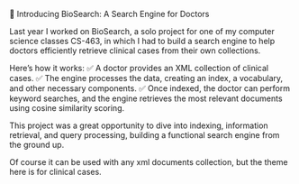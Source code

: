 🔎 Introducing BioSearch: A Search Engine for Doctors

Last year I worked on BioSearch, a solo project for one of my computer science classes CS-463, in which I had to build a search engine to help doctors efficiently retrieve clinical cases from their own collections.

Here’s how it works: 
✅ A doctor provides an XML collection of clinical cases. 
✅ The engine processes the data, creating an index, a vocabulary, and other necessary components. 
✅ Once indexed, the doctor can perform keyword searches, and the engine retrieves the most relevant documents using cosine similarity scoring.

This project was a great opportunity to dive into indexing, information retrieval, and query processing, building a functional search engine from the ground up.

Of course it can be used with any xml documents collection, but the theme here is for clinical cases.
